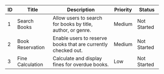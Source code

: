 | ID | Title               | Description                                                   | Priority | Status       |
|----|----------------------|---------------------------------------------------------------|----------|--------------|
| 1  | Search Books        | Allow users to search for books by title, author, or genre.    | Medium   | Not Started  |
| 2  | Book Reservation    | Enable users to reserve books that are currently checked out.  | Medium   | Not Started  |
| 3  | Fine Calculation    | Calculate and display fines for overdue books.                 | Low      | Not Started  |
